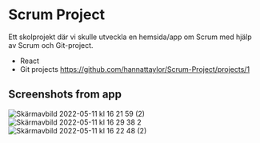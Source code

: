 # Scrum Project 

Ett skolprojekt där vi skulle utveckla en hemsida/app om Scrum med hjälp av Scrum och Git-project. 

- React
- Git projects https://github.com/hannattaylor/Scrum-Project/projects/1 

## Screenshots from app
![Skärmavbild 2022-05-11 kl  16 21 59 (2)](https://user-images.githubusercontent.com/89576025/167875490-0fe71ca5-4122-4322-b33a-dfe13c0d3ec9.png)
![Skärmavbild 2022-05-11 kl  16 29 38 2](https://user-images.githubusercontent.com/89576025/167875513-d8da301d-9af2-4af4-9067-e4fc19d32b1d.png)
![Skärmavbild 2022-05-11 kl  16 22 48 (2)](https://user-images.githubusercontent.com/89576025/167875527-e30d963f-41a5-4abc-b91c-bb72578443a3.png)
